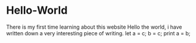 # Hello-World
There is my first time learning about this website
Hello the world, i have written down a very interesting piece of writing. 
let a = c;
    b = c;
    print a = b;

